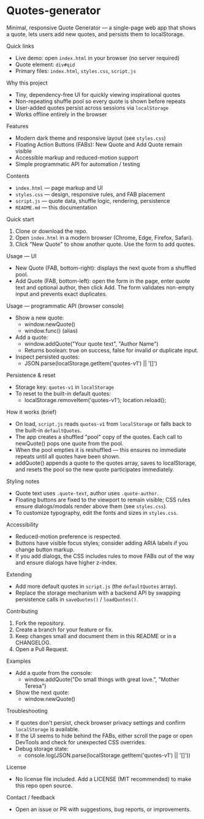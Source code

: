 # Quotes-generator

Minimal, responsive Quote Generator — a single-page web app that shows a quote, lets users add new quotes, and persists them to localStorage.

Quick links

- Live demo: open `index.html` in your browser (no server required)
- Quote element: `div#qid`
- Primary files: `index.html`, `styles.css`, `script.js`

Why this project

- Tiny, dependency-free UI for quickly viewing inspirational quotes
- Non-repeating shuffle pool so every quote is shown before repeats
- User-added quotes persist across sessions via `localStorage`
- Works offline entirely in the browser

Features

- Modern dark theme and responsive layout (see `styles.css`)
- Floating Action Buttons (FABs): New Quote and Add Quote remain visible
- Accessible markup and reduced-motion support
- Simple programmatic API for automation / testing

Contents

- `index.html` — page markup and UI
- `styles.css` — design, responsive rules, and FAB placement
- `script.js` — quote data, shuffle logic, rendering, persistence
- `README.md` — this documentation

Quick start

1. Clone or download the repo.
2. Open `index.html` in a modern browser (Chrome, Edge, Firefox, Safari).
3. Click "New Quote" to show another quote. Use the form to add quotes.

Usage — UI

- New Quote (FAB, bottom-right): displays the next quote from a shuffled pool.
- Add Quote (FAB, bottom-left): open the form in the page, enter quote text and optional author, then click Add. The form validates non-empty input and prevents exact duplicates.

Usage — programmatic API (browser console)

- Show a new quote:
  - window.newQuote()
  - window.func() (alias)
- Add a quote:
  - window.addQuote("Your quote text", "Author Name")
  - Returns boolean: true on success, false for invalid or duplicate input.
- Inspect persisted quotes:
  - JSON.parse(localStorage.getItem('quotes-v1') || '[]')

Persistence & reset

- Storage key: `quotes-v1` in `localStorage`
- To reset to the built-in default quotes:
  - localStorage.removeItem('quotes-v1'); location.reload();

How it works (brief)

- On load, `script.js` reads `quotes-v1` from `localStorage` or falls back to the built-in `defaultQuotes`.
- The app creates a shuffled "pool" copy of the quotes. Each call to newQuote() pops one quote from the pool.
- When the pool empties it is reshuffled — this ensures no immediate repeats until all quotes have been shown.
- addQuote() appends a quote to the quotes array, saves to localStorage, and resets the pool so the new quote participates immediately.

Styling notes

- Quote text uses `.quote-text`, author uses `.quote-author`.
- Floating buttons are fixed to the viewport to remain visible; CSS rules ensure dialogs/modals render above them (see `styles.css`).
- To customize typography, edit the fonts and sizes in `styles.css`.

Accessibility

- Reduced-motion preference is respected.
- Buttons have visible focus styles; consider adding ARIA labels if you change button markup.
- If you add dialogs, the CSS includes rules to move FABs out of the way and ensure dialogs have higher z-index.

Extending

- Add more default quotes in `script.js` (the `defaultQuotes` array).
- Replace the storage mechanism with a backend API by swapping persistence calls in `saveQuotes()` / `loadQuotes()`.

Contributing

1. Fork the repository.
2. Create a branch for your feature or fix.
3. Keep changes small and document them in this README or in a CHANGELOG.
4. Open a Pull Request.

Examples

- Add a quote from the console:
  - window.addQuote("Do small things with great love.", "Mother Teresa")
- Show the next quote:
  - window.newQuote()

Troubleshooting

- If quotes don't persist, check browser privacy settings and confirm `localStorage` is available.
- If the UI seems to hide behind the FABs, either scroll the page or open DevTools and check for unexpected CSS overrides.
- Debug storage state:
  - console.log(JSON.parse(localStorage.getItem('quotes-v1') || '[]'))

License

- No license file included. Add a LICENSE (MIT recommended) to make this repo open source.

Contact / feedback

- Open an issue or PR with suggestions, bug reports, or improvements.
